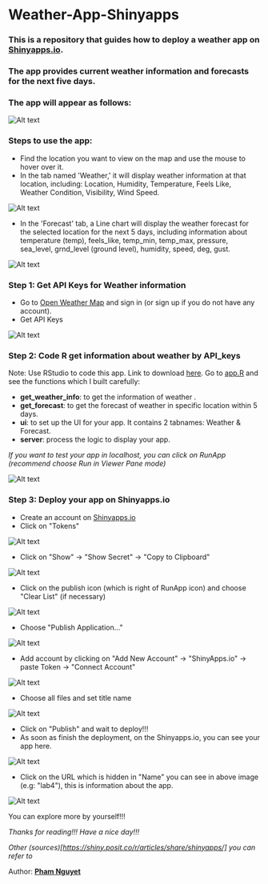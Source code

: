 # Weather-App-Shinyapps

### This is a repository that guides how to deploy a weather app on [Shinyapps.io](https://www.shinyapps.io/). 
### The app provides current weather information and forecasts for the next five days.

### The app will appear as follows:

![Alt text](images//image.png)
### Steps to use the app:
- Find the location you want to view on the map and use the mouse to hover over it.
- In the tab named 'Weather,' it will display weather information at that location, including: Location, Humidity, Temperature, Feels Like, Weather Condition, Visibility, Wind Speed.
  
![Alt text](images//image1.png)
- In the 'Forecast' tab, a Line chart will display the weather forecast for the selected location for the next 5 days, including information about temperature (temp), feels_like, temp_min, temp_max, pressure, sea_level, grnd_level (ground level), humidity, speed, deg, gust.
  
![Alt text](images//image2.png)

### Step 1: Get API Keys for Weather information
- Go to [Open Weather Map](https://openweathermap.org/api) and sign in (or sign up if you do not have any account).
- Get API Keys
  
![Alt text](images//apikeys_weather_info.png)

### Step 2: Code R get information about weather by API_keys
Note: Use RStudio to code this app. Link to download [here](https://posit.co/download/rstudio-desktop/).
Go to [app.R](app.R) and see the functions which I built carefully:
- **get_weather_info**: to get the information of weather .
- **get_forecast**: to get the forecast of weather in specific location within 5 days.
- **ui**: to set up the UI for your app. It contains 2 tabnames: Weather & Forecast.
- **server**: process the logic to display your app.

*If you want to test your app in localhost, you can click on RunApp (recommend choose Run in Viewer Pane mode)*

![Alt text](images//run_in_viewer_panel.png)

### Step 3: Deploy your app on Shinyapps.io
- Create an account on [Shinyapps.io](https://www.shinyapps.io/)
- Click on "Tokens"
  
![Alt text](images//get_token.png)
- Click on "Show" -> "Show Secret" -> "Copy to Clipboard"
  
![Alt text](images//get_secret.png)
- Click on the publish icon (which is right of RunApp icon) and choose "Clear List" (if necessary)
  
![Alt text](images//clear_list.png)
- Choose "Publish Application..."
  
![Alt text](images//publish_application.png)
- Add account by clicking on "Add New Account" -> "ShinyApps.io" -> paste Token -> "Connect Account"
  
![Alt text](images//connect_shinyapps.png)
- Choose all files and set title name
  
![Alt text](images//publish.png)
- Click on "Publish" and wait to deploy!!!
- As soon as finish the deployment, on the Shinyapps.io, you can see your app here.
  
![Alt text](images//deployed_app.png)
- Click on the URL which is hidden in "Name" you can see in above image (e.g: "lab4"), this is information about the app.
  
![Alt text](images//infor_app.png)

You can explore more by yourself!!!

*Thanks for reading!!! Have a nice day!!!*

*Other (sources)[https://shiny.posit.co/r/articles/share/shinyapps/] you can refer to*

Author: **[Pham Nguyet](https://github.com/phamnguyet2003)**
